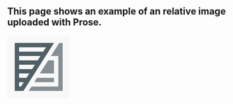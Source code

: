 ## This page shows an example of an relative image uploaded with Prose.

![Prose logo](/1801942.png)

